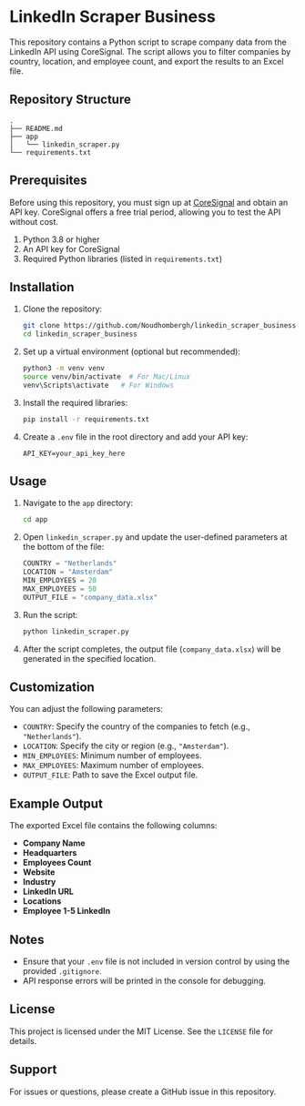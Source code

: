 # LinkedIn Scraper Business

This repository contains a Python script to scrape company data from the LinkedIn API using CoreSignal. The script allows you to filter companies by country, location, and employee count, and export the results to an Excel file.

## Repository Structure
```
.
├── README.md
├── app
│   └── linkedin_scraper.py
└── requirements.txt
```

## Prerequisites
Before using this repository, you must sign up at [CoreSignal](https://coresignal.com) and obtain an API key. CoreSignal offers a free trial period, allowing you to test the API without cost.

1. Python 3.8 or higher
2. An API key for CoreSignal
3. Required Python libraries (listed in `requirements.txt`)

## Installation

1. Clone the repository:
   ```bash
   git clone https://github.com/Noudhombergh/linkedin_scraper_business.git
   cd linkedin_scraper_business
   ```

2. Set up a virtual environment (optional but recommended):
   ```bash
   python3 -m venv venv
   source venv/bin/activate  # For Mac/Linux
   venv\Scripts\activate   # For Windows
   ```

3. Install the required libraries:
   ```bash
   pip install -r requirements.txt
   ```

4. Create a `.env` file in the root directory and add your API key:
   ```plaintext
   API_KEY=your_api_key_here
   ```

## Usage

1. Navigate to the `app` directory:
   ```bash
   cd app
   ```

2. Open `linkedin_scraper.py` and update the user-defined parameters at the bottom of the file:
   ```python
   COUNTRY = "Netherlands"
   LOCATION = "Amsterdam"
   MIN_EMPLOYEES = 20
   MAX_EMPLOYEES = 50
   OUTPUT_FILE = "company_data.xlsx"
   ```

3. Run the script:
   ```bash
   python linkedin_scraper.py
   ```

4. After the script completes, the output file (`company_data.xlsx`) will be generated in the specified location.

## Customization
You can adjust the following parameters:
- `COUNTRY`: Specify the country of the companies to fetch (e.g., `"Netherlands"`).
- `LOCATION`: Specify the city or region (e.g., `"Amsterdam"`).
- `MIN_EMPLOYEES`: Minimum number of employees.
- `MAX_EMPLOYEES`: Maximum number of employees.
- `OUTPUT_FILE`: Path to save the Excel output file.

## Example Output
The exported Excel file contains the following columns:
- **Company Name**
- **Headquarters**
- **Employees Count**
- **Website**
- **Industry**
- **LinkedIn URL**
- **Locations**
- **Employee 1-5 LinkedIn**

## Notes
- Ensure that your `.env` file is not included in version control by using the provided `.gitignore`.
- API response errors will be printed in the console for debugging.

## License
This project is licensed under the MIT License. See the `LICENSE` file for details.

## Support
For issues or questions, please create a GitHub issue in this repository.

